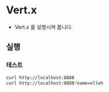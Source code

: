 # Vert.x

- Vert.x 를 실행시켜 봅니다.

## 실행

### 테스트

```bash
curl http://localhost:8888
curl http://localhost:8888?name=olleh
```